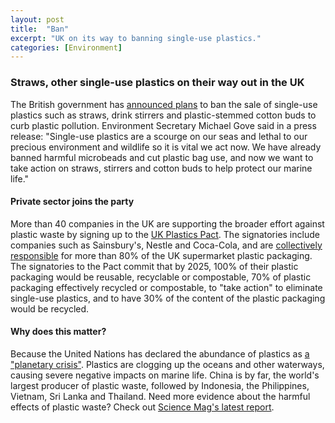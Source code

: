 ```yaml
---
layout: post
title:  "Ban"
excerpt: "UK on its way to banning single-use plastics."
categories: [Environment]
---
```


### Straws, other single-use plastics on their way out in the UK

The British government has <a href="https://www.gov.uk/government/news/uk-government-rallies-commonwealth-to-unite-on-marine-waste" target="_blank">announced plans</a> to ban the sale of single-use plastics such as straws, drink stirrers and plastic-stemmed cotton buds to curb plastic pollution. Environment Secretary Michael Gove said in a press release: "Single-use plastics are a scourge on our seas and lethal to our precious environment and wildlife so it is vital we act now. We have already banned harmful microbeads and cut plastic bag use, and now we want to take action on straws, stirrers and cotton buds to help protect our marine life."

#### Private sector joins the party

More than 40 companies in the UK are supporting the broader effort against plastic waste by signing up to the <a href="http://www.wrap.org.uk/content/the-uk-plastics-pact" target="_blank">UK Plastics Pact</a>. The signatories include companies such as Sainsbury's, Nestle and Coca-Cola, and are <a href="https://www.independent.co.uk/environment/plastic-ban-uk-business-pact-pledge-single-use-a8322156.html" target="_blank">collectively responsible</a> for more than 80% of the UK supermarket plastic packaging. The signatories to the Pact commit that by 2025,  100% of their plastic packaging would be reusable, recyclable or compostable, 70% of plastic packaging effectively recycled or compostable, to "take action" to eliminate single-use plastics, and to have 30% of the content of the plastic packaging would be recycled.

#### Why does this matter?

Because the United Nations has declared the abundance of plastics as <a href="http://www.bbc.com/news/science-environment-42225915" target="_blank">a "planetary crisis"</a>. Plastics are clogging up the oceans and other waterways, causing severe negative impacts on marine life. China is by far, the world's largest producer of plastic waste, followed by Indonesia, the Philippines, Vietnam, Sri Lanka and Thailand. Need more evidence about the harmful effects of plastic waste? Check out <a href="http://advances.sciencemag.org/content/3/7/e1700782.full" target="_blank">Science Mag's latest report</a>.  
